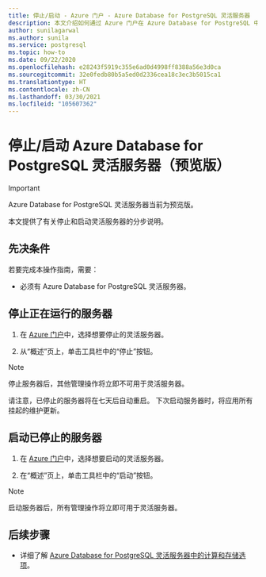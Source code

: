```yaml
---
title: 停止/启动 - Azure 门户 - Azure Database for PostgreSQL 灵活服务器
description: 本文介绍如何通过 Azure 门户在 Azure Database for PostgreSQL 中执行停止/启动操作。
author: sunilagarwal
ms.author: sunila
ms.service: postgresql
ms.topic: how-to
ms.date: 09/22/2020
ms.openlocfilehash: e28243f5919c355e6ad0d4998ff8388a56e3d0ca
ms.sourcegitcommit: 32e0fedb80b5a5ed0d2336cea18c3ec3b5015ca1
ms.translationtype: HT
ms.contentlocale: zh-CN
ms.lasthandoff: 03/30/2021
ms.locfileid: "105607362"
---
```

# <a name="stopstart-an-azure-database-for-postgresql---flexible-server-preview"></a>停止/启动 Azure Database for PostgreSQL 灵活服务器（预览版）

> [!IMPORTANT]
> Azure Database for PostgreSQL 灵活服务器当前为预览版。

本文提供了有关停止和启动灵活服务器的分步说明。

## <a name="pre-requisites"></a>先决条件

若要完成本操作指南，需要：

-   必须有 Azure Database for PostgreSQL 灵活服务器。

## <a name="stop-a-running-server"></a>停止正在运行的服务器

1.  在 [Azure 门户](https://portal.azure.com/)中，选择想要停止的灵活服务器。

2.  从“概述”页上，单击工具栏中的“停止”按钮。

> [!NOTE]
> 停止服务器后，其他管理操作将立即不可用于灵活服务器。

请注意，已停止的服务器将在七天后自动重启。 下次启动服务器时，将应用所有挂起的维护更新。

## <a name="start-a-stopped-server"></a>启动已停止的服务器

1.  在 [Azure 门户](https://portal.azure.com/)中，选择想要启动的灵活服务器。

2.  在“概述”页上，单击工具栏中的“启动”按钮。

> [!NOTE]
> 启动服务器后，所有管理操作将立即可用于灵活服务器。

## <a name="next-steps"></a>后续步骤

- 详细了解 [Azure Database for PostgreSQL 灵活服务器中的计算和存储选项](./concepts-compute-storage.md)。
